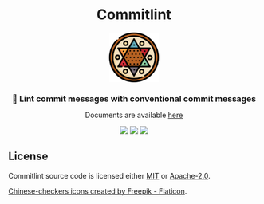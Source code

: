 <div align="center">

<h1>Commitlint</h1>
<img src="./web/src/assets/checker.png" height="100"/>

<h3 style="margin-top: 20px; margin-bottom: 10px; ">🔦 Lint commit messages with conventional commit messages</h3>

Documents are available [here](https://keisukeyamashita.github.io/commitlint-rs)

[![](https://img.shields.io/crates/v/commitlint-rs)](https://crates.io/crates/commitlint-rs)
[![](https://img.shields.io/crates/d/commitlint-rs)](https://crates.io/crates/commitlint-rs)
[![](https://img.shields.io/crates/l/commitlint-rs)](https://github.com/KeisukeYamashita/commitlint-rs)

</div>

## License

Commitlint source code is licensed either [MIT](LICENSE-MIT) or [Apache-2.0](./LICENSE-APACHE).

[Chinese-checkers icons created by Freepik - Flaticon](https://www.flaticon.com/free-icons/chinese-checkers).
